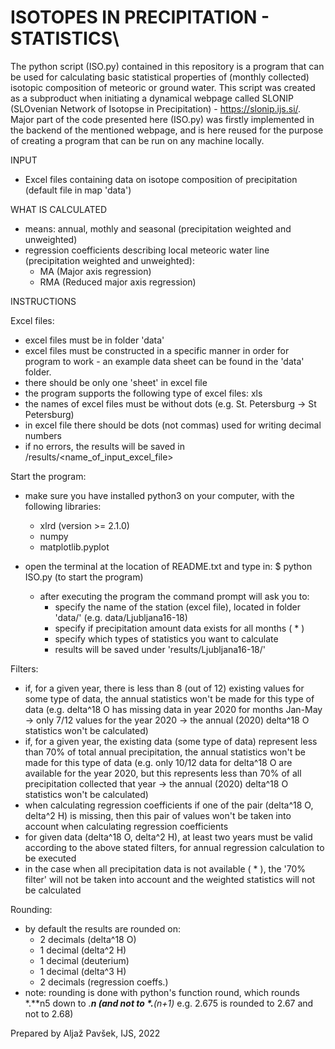 # ISOTOPES IN PRECIPITATION - STATISTICS\
The python script (ISO.py) contained in this repository is a program that can be used for calculating basic statistical properties of (monthly collected) isotopic composition of meteoric or ground water. This script was created as a subproduct when initiating a dynamical webpage called SLONIP (SLOvenian Network of Isotopse in Precipitation) - https://slonip.ijs.si/. Major part of the code presented here (ISO.py) was firstly implemented in the backend of the mentioned webpage, and is here reused for the purpose of creating a program that can be run on any machine locally.


INPUT
- Excel files containing data on isotope composition of precipitation (default file in map 'data')

WHAT IS CALCULATED
- means: annual, mothly and seasonal (precipitation weighted and unweighted)
- regression coefficients describing local meteoric water line (precipitation weighted and unweighted):
    - MA (Major axis regression)
    - RMA (Reduced major axis regression)


INSTRUCTIONS

Excel files:
- excel files must be in folder 'data'
- excel files must be constructed in a specific manner in order for program to work - an example data sheet can be found in the 'data' folder. 
- there should be only one 'sheet' in excel file
- the program supports the following type of excel files: xls 
- the names of excel files must be without dots (e.g. St. Petersburg -> St Petersburg)
- in excel file there should be dots (not commas) used for writing decimal numbers
- if no errors, the results will be saved in /results/<name_of_input_excel_file>

Start the program:
- make sure you have installed python3 on your computer, with the following libraries:
    - xlrd (version >= 2.1.0)
    - numpy
    - matplotlib.pyplot

- open the terminal at the location of README.txt and type in:
    $   python ISO.py     (to start the program)
    - after executing the program the command prompt will ask you to:
        - specify the name of the station (excel file), located in folder 'data/' (e.g. data/Ljubljana16-18)
        - specify if precipitation amount data exists for all months ( * )
        - specify which types of statistics you want to calculate
        - results will be saved under 'results/Ljubljana16-18/'


Filters:
- if, for a given year, there is less than 8 (out of 12) existing values for some type of data, the annual statistics won't be made for this type of data (e.g. delta^18 O has missing data in year 2020 for months Jan-May -> only 7/12 values for the year 2020 -> the annual (2020) delta^18 O statistics won't be calculated)
- if, for a given year, the existing data (some type of data) represent less than 70% of total annual precipitation, the annual statistics won't be made for this type of data (e.g. only 10/12 data for delta^18 O are available for the year 2020, but this represents less than 70% of all precipitation collected that year -> the annual (2020) delta^18 O statistics won't be calculated)
- when calculating regression coefficients if one of the pair (delta^18 O, delta^2 H) is missing, then this pair of values won't be taken into account when calculating regression coefficients
- for given data (delta^18 O, delta^2 H), at least two years must be valid according to the above stated filters, for annual regression calculation to be executed
- in the case when all precipitation data is not available ( * ), the '70% filter' will not be taken into account and the weighted statistics will not be calculated

Rounding:
- by default the results are rounded on:
    - 2 decimals (delta^18 O)
    - 1 decimal (delta^2 H)
    - 1 decimal (deuterium)
    - 1 decimal (delta^3 H)
    - 2 decimals (regression coeffs.)
- note: rounding is done with python's function round, which rounds *.**n5 down to *.**n  (and not to *.**(n+1)* e.g. 2.675 is rounded to 2.67 and not to 2.68)   






Prepared by Aljaž Pavšek, IJS, 2022
